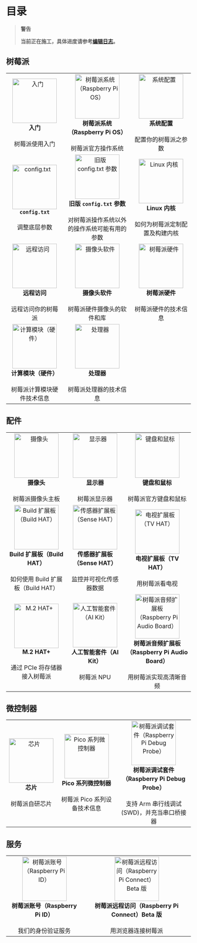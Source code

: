 # 目录

>**警告**
>
>**当前正在施工，具体进度请参考[编辑日志](CHANGELOG.md)。**


## 树莓派

| | | |
|:---:|:---:|:---:|
|  <a href="shu-mei-pai/ru-men.md"><img style="width:121;height:121;" src="https://www.raspberrypi.com/documentation/images/full-sized/Getting-Started.png" alt="入门" /></a> <br>**入门** <br> <br>树莓派使用入门|<a href="shu-mei-pai/raspberry-pi-os.md"><img style="width:121;height:121;" src="https://www.raspberrypi.com/documentation/images/full-sized/Raspberry-Pi-OS.png" alt="树莓派系统（Raspberry Pi OS）" /></a><br>**树莓派系统（Raspberry Pi OS）** <br> <br>树莓派官方操作系统| <a href="shu-mei-pai/xi-tong-pei-zhi.md"><img style="width:121;height:121;" src="https://www.raspberrypi.com/documentation/images/full-sized/Configuration.png" alt="系统配置" /></a> <br>**系统配置** <br> <br>配置你的树莓派之参数|
| <a href="shu-mei-pai/config.txt.md"><img style="width:121;height:121;" src="https://www.raspberrypi.com/documentation/images/full-sized/The-config-txt-file.png" alt="config.txt" /></a> <br>**`config.txt`** <br> <br>调整底层参数| <a href="shu-mei-pai/jiu-ban-config.txt-can-shu.md"><img style="width:121;height:121;" src="https://www.raspberrypi.com/documentation/images/full-sized/Legacy-config-txt.png" alt="旧版 config.txt 参数" /></a> <br>**旧版 `config.txt` 参数** <br> <br>对树莓派操作系统以外的操作系统可能有用的参数|  <a href="shu-mei-pai/linux-nei-he.md"><img style="width:121;height:121;" src="https://www.raspberrypi.com/documentation/images/full-sized/Linux-Kernel.png" alt="Linux 内核" /></a> <br>**Linux 内核** <br> <br>如何为树莓派定制配置及构建内核|
| <a href="shu-mei-pai/yuan-cheng-fang-wen.md"><img style="width:121;height:121;" src="https://www.raspberrypi.com/documentation/images/full-sized/Remote-Access.png" alt="远程访问" /></a> <br>**远程访问** <br> <br>远程访问你的树莓派 | <a href="shu-mei-pai/she-xiang-tou-ruan-jian.md"><img style="width:121;height:121;" src="https://www.raspberrypi.com/documentation/images/full-sized/Camera.png" alt="摄像头软件" /></a> <br>**摄像头软件** <br> <br>树莓派硬件摄像头的软件和库|<a href="shu-mei-pai/shu-mei-pai-ying-jian.md"><img style="width:121;height:121;" src="https://www.raspberrypi.com/documentation/images/full-sized/Raspberry-Pi-Hardware.png" alt="树莓派硬件" /></a> <br>**树莓派硬件** <br> <br>树莓派硬件的技术信息 |
| <a href="shu-mei-pai/shu-mei-pai-ying-jian.md"><img style="width:121;height:121;" src="https://www.raspberrypi.com/documentation/images/full-sized/Compute-Module-Hardware.png" alt="计算模块（硬件）" /></a> <br>**计算模块（硬件）** <br> <br>树莓派计算模块硬件技术信息 |<a href="shu-mei-pai/shu-mei-pai-ying-jian.md"><img style="width:121;height:121;" src="https://www.raspberrypi.com/documentation/images/full-sized/Processors.png" alt="处理器" /></a> <br>**处理器** <br> <br>树莓派处理器的技术信息  | |


## 配件

| | | |
|:---:|:---:|:---:|
|  <a href="pei-jian/she-xiang-tou.md"><img style="width:121;height:121;" src="https://www.raspberrypi.com/documentation/images/full-sized/Camera.png" alt="摄像头" /></a> <br>**摄像头** <br> <br>树莓派摄像头主板|<a href="pei-jian/xian-shi-qi.md"><img style="width:121;height:121;" src="https://www.raspberrypi.com/documentation/images/full-sized/Display.png" alt="显示器" /></a><br>**显示器** <br> <br>树莓派显示器| <a href="pei-jian/jian-pan-he-shu-biao.md"><img style="width:121;height:121;" src="https://www.raspberrypi.com/documentation/images/full-sized/Keyboard-and-Mouse.png" alt="键盘和鼠标" /></a> <br>**键盘和鼠标** <br> <br>树莓派官方键盘和鼠标|
| <a href="pei-jian/build-hat.md"><img style="width:121;height:121;" src="https://www.raspberrypi.com/documentation/images/full-sized/Build-HAT.png" alt="Build 扩展板（Build HAT）" /></a> <br>**Build 扩展板（Build HAT）** <br> <br>如何使用 Build 扩展板（Build HAT） | <a href="pei-jian/chuan-gan-qi-kuo-zhan-ban-sense-hat.md"><img style="width:121;height:121;" src="https://www.raspberrypi.com/documentation/images/full-sized/Sense-HAT.png" alt="传感器扩展板（Sense HAT）" /></a> <br>**传感器扩展板（Sense HAT）** <br> <br>监控并可视化传感器数据|  <a href="pei-jian/dian-shi-kuo-zhan-ban-tv-hat.md"><img style="width:121;height:121;" src="https://www.raspberrypi.com/documentation/images/full-sized/TV-HAT.png" alt="电视扩展板（TV HAT）" /></a> <br>**电视扩展板（TV HAT）** <br> <br>用树莓派看电视|
| <a href="pei-jian/m.2-hat+.md"><img style="width:121;height:121;" src="https://www.raspberrypi.com/documentation/images/full-sized/m2-hat-plus.png" alt="M.2 HAT+" /></a> <br> **M.2 HAT+** <br> <br>通过 PCIe 将存储器接入树莓派 |  <a href="pei-jian/ren-gong-zhi-neng-tao-jian-ai-kit.md"><img style="width:121;height:121;" src="https://www.raspberrypi.com/documentation/images/full-sized/ai-kit.png" alt="人工智能套件（AI Kit）" /></a> <br> **人工智能套件（AI Kit）** <br> <br>树莓派 NPU |   <a href="pei-jian/shu-mei-pai-yin-pin-kuo-zhan-ban-raspberry-pi-audio-board.md"><img style="width:121;height:121;" src="https://www.raspberrypi.com/documentation/images/full-sized/Audio-HATs.png" alt="树莓派音频扩展板（Raspberry Pi Audio Board）" /></a> <br>**树莓派音频扩展板（Raspberry Pi Audio Board）** <br> <br>用树莓派实现高清晰音频|



## 微控制器


| | | |
|:---:|:---:|:---:|
|  <a href="wei-kong-zhi-qi/rp2040.md"><img style="width:121;height:121;" src="https://www.raspberrypi.com/documentation/images/full-sized/silicon.png" alt="芯片" /></a> <br>**芯片** <br> <br>树莓派自研芯片|<a href="wei-kong-zhi-qi/shu-mei-pai-pico-he-pico-w.md"><img style="width:121;height:121;" src="https://www.raspberrypi.com/documentation/images/full-sized/pico-series.png" alt="Pico 系列微控制器" /></a><br>**Pico 系列微控制器** <br> <br>树莓派 Pico 系列设备技术信息| <a href="wei-kong-zhi-qi/shu-mei-pai-tiao-shi-tao-jian-raspberry-pi-debug-probe.md"><img style="width:121;height:121;" src="https://www.raspberrypi.com/documentation/images/full-sized/Debug-Probe.png" alt="树莓派调试套件（Raspberry Pi Debug Probe）" /></a> <br>**树莓派调试套件（Raspberry Pi Debug Probe）** <br> <br>支持 Arm 串行线调试 (SWD)，并充当串口桥接器|<a href="wei-kong-zhi-qi/micropython.md"><img style="width:121;height:121;" src="https://www.raspberrypi.com/documentation/images/full-sized/MP.png" alt="MicroPython" /></a> <br>**MicroPython** <br> <br>MicroPython 入门|  <a href="wei-kong-zhi-qi/micropython.md"><img style="width:121;height:121;" src="https://www.raspberrypi.com/documentation/images/full-sized/TV-HAT.png" alt="C/C++ SDK" /></a> <br>**C/C++ SDK** <br> <br>C/C++ SDK 入门|


## 服务

| | | 
|:---:|:---:|
|  <a href="fu-wu/shu-mei-pai-zhang-hao-raspberry-pi-id.md"><img style="width:121;height:121;" src="https://www.raspberrypi.com/documentation/images/full-sized/Raspberry-Pi-ID.png" alt="树莓派账号（Raspberry Pi ID）" /></a> <br>**树莓派账号（Raspberry Pi ID）** <br> <br>我们的身份验证服务|<a href="fu-wu/shu-mei-pai-yuan-cheng-fang-wen-raspberry-pi-connect.md"><img style="width:121;height:121;" src="https://www.raspberrypi.com/documentation/images/full-sized/Connect-BIG.png" alt="树莓派远程访问（Raspberry Pi Connect）Beta 版" /></a><br>**树莓派远程访问（Raspberry Pi Connect）Beta 版** <br> <br>用浏览器连接树莓派|


